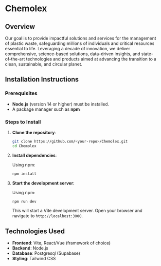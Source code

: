 # Chemolex

## Overview

Our goal is to provide impactful solutions and services for the management of plastic waste, safeguarding millions of individuals and critical resources essential to life. Leveraging a decade of innovation, we deliver comprehensive, science-based solutions, data-driven insights, and state-of-the-art technologies and products aimed at advancing the transition to a clean, sustainable, and circular planet.

## Installation Instructions

### Prerequisites

- **Node.js** (version 14 or higher) must be installed.
- A package manager such as **npm** 

### Steps to Install

1. **Clone the repository**:

    ```bash
    git clone https://github.com/<your-repo>/Chemolex.git
    cd Chemolex
    ```

2. **Install dependencies**:

    Using npm:

    ```bash
    npm install
    ```

3. **Start the development server**:

    Using npm:

    ```bash
    npm run dev
    ```

    This will start a Vite development server. Open your browser and navigate to `http://localhost:3000`.


## Technologies Used

- **Frontend**: Vite, React/Vue (framework of choice)
- **Backend**: Node.js
- **Database**: Postgresql (Supabase)
- **Styling**: Tailwind CSS